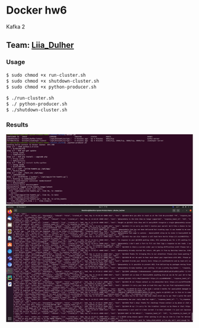 # Docker hw6
Kafka 2
## Team: [Liia_Dulher](https://github.com/LiiaDulher)

### Usage
````
$ sudo chmod +x run-cluster.sh
$ sudo chmod +x shutdown-cluster.sh
$ sudo chmod +x python-producer.sh
````
````
$ ./run-cluster.sh
$ ./ python-producer.sh
$ ./shutdown-cluster.sh
````

### Results
![kafka ps](./results/kafka-write.png)
![kafka read](./results/kafka-read.png)
